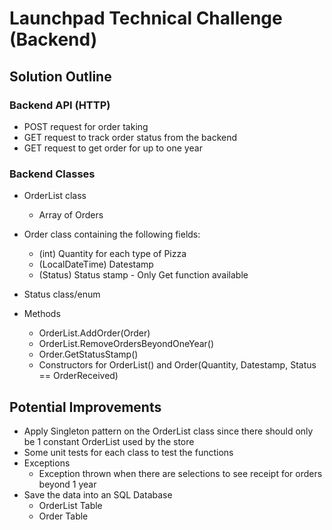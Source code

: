 # Launchpad Technical Challenge (Backend)

## Solution Outline
### Backend API (HTTP)
* POST request for order taking
* GET request to track order status from the backend
* GET request to get order for up to one year
### Backend Classes
* OrderList class
    * Array of Orders
* Order class containing the following fields:
    * (int) Quantity for each type of Pizza 
    * (LocalDateTime) Datestamp
    * (Status) Status stamp - Only Get function available
* Status class/enum

* Methods
    * OrderList.AddOrder(Order)
    * OrderList.RemoveOrdersBeyondOneYear()
    * Order.GetStatusStamp()
    * Constructors for OrderList() and Order(Quantity, Datestamp, Status == OrderReceived)

## Potential Improvements
* Apply Singleton pattern on the OrderList class since there should only be 1 constant OrderList used by the store
* Some unit tests for each class to test the functions
* Exceptions
    * Exception thrown when there are selections to see receipt for orders beyond 1 year
* Save the data into an SQL Database
    * OrderList Table
    * Order Table
